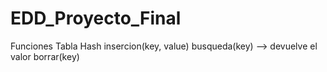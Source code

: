 # EDD_Proyecto_Final
Funciones Tabla Hash
	insercion(key, value)
	busqueda(key) --> devuelve el valor
	borrar(key)